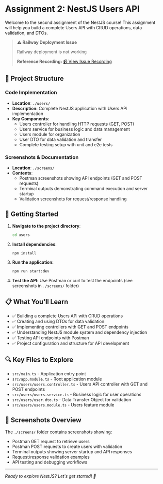 # Assignment 2: NestJS Users API

Welcome to the second assignment of the NestJS course! This assignment will help you build a complete Users API with CRUD operations, data validation, and DTOs.

> **⚠️ Railway Deployment Issue**
>
> Railway deployment is not working
>
> **Reference Recording:** [📹 View Issue Recording](assignment_2/screens/railway_not_working.mp4)

## 📁 Project Structure

### Code Implementation

- **Location**: `./users/`
- **Description**: Complete NestJS application with Users API implementation
- **Key Components**:
  - Users controller for handling HTTP requests (GET, POST)
  - Users service for business logic and data management
  - Users module for organization
  - User DTO for data validation and transfer
  - Complete testing setup with unit and e2e tests

### Screenshots & Documentation

- **Location**: `./screens/`
- **Contents**:
  - Postman screenshots showing API endpoints (GET and POST requests)
  - Terminal outputs demonstrating command execution and server startup
  - Validation screenshots for request/response handling

## 🚀 Getting Started

1. **Navigate to the project directory**:

   ```bash
   cd users
   ```

2. **Install dependencies**:

   ```bash
   npm install
   ```

3. **Run the application**:

   ```bash
   npm run start:dev
   ```

4. **Test the API**: Use Postman or curl to test the endpoints (see screenshots in `./screens/` folder)

## 📋 What You'll Learn

- ✅ Building a complete Users API with CRUD operations
- ✅ Creating and using DTOs for data validation
- ✅ Implementing controllers with GET and POST endpoints
- ✅ Understanding NestJS module system and dependency injection
- ✅ Testing API endpoints with Postman
- ✅ Project configuration and structure for API development

## 🔍 Key Files to Explore

- `src/main.ts` - Application entry point
- `src/app.module.ts` - Root application module
- `src/users/users.controller.ts` - Users API controller with GET and POST endpoints
- `src/users/users.service.ts` - Business logic for user operations
- `src/users/user.dto.ts` - Data Transfer Object for validation
- `src/users/users.module.ts` - Users feature module

## 📸 Screenshots Overview

The `./screens/` folder contains screenshots showing:

- Postman GET request to retrieve users
- Postman POST requests to create users with validation
- Terminal outputs showing server startup and API responses
- Request/response validation examples
- API testing and debugging workflows

---

_Ready to explore NestJS? Let's get started! 🎯_
